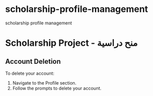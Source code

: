 # scholarship-profile-management
scholarship profile management


# Scholarship Project - منح دراسية

## Account Deletion
To delete your account:
1. Navigate to the Profile section.
2. Follow the prompts to delete your account.
